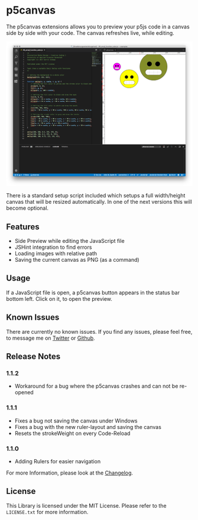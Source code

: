 # p5canvas

The p5canvas extensions allows you to preview your p5js code in a canvas side by side with your code. The canvas refreshes live, while editing.

![Example Screenshot](images/example_01.png)

There is a standard setup script included which setups a full width/height canvas that will be resized automatically. In one of the next versions this will become optional.

## Features

- Side Preview while editing the JavaScript file
- JSHint integration to find errors
- Loading images with relative path
- Saving the current canvas as PNG (as a command)

## Usage

If a JavaScript file is open, a p5canvas button appears in the status bar bottom left. Click on it, to open the preview.

## Known Issues

There are currently no known issues. If you find any issues, please feel free, to message me on [Twitter](https://twitter.com/pixelkind) or [Github](https://github.com/pixelkind/p5canvas).

## Release Notes

### 1.1.2

- Workaround for a bug where the p5canvas crashes and can not be re-opened

### 1.1.1

- Fixes a bug not saving the canvas under Windows
- Fixes a bug with the new ruler-layout and saving the canvas
- Resets the strokeWeight on every Code-Reload

### 1.1.0

- Adding Rulers for easier navigation

For more Information, please look at the [Changelog](CHANGELOG.md).

## License

This Library is licensed under the MIT License. Please refer to the `LICENSE.txt` for more information.
